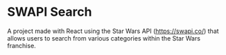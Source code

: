 SWAPI Search
===
A project made with React using the Star Wars API (https://swapi.co/) that allows users to search from various categories within the Star Wars franchise.
